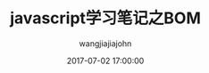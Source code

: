 ---
layout: post
title:  "javascript学习笔记之BOM"
date:   2017-07-02 17:00:00
author: wangjiajiajohn
categories: javascript学习笔记
tags: BOM
---